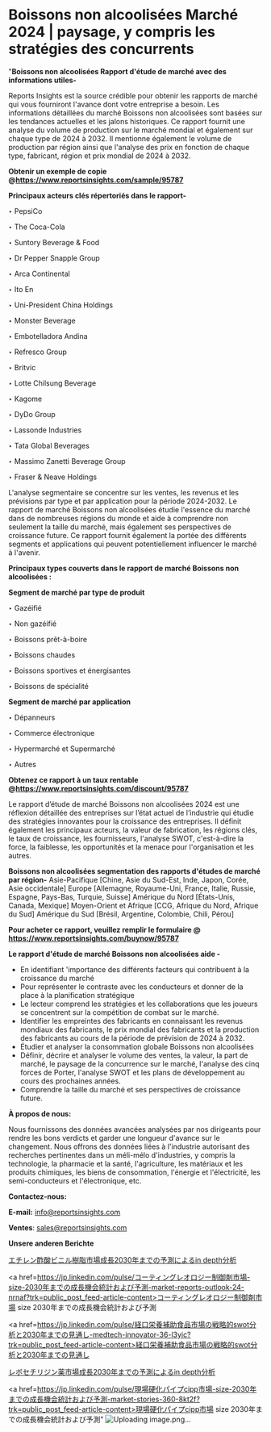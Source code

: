 # Boissons non alcoolisées Marché 2024 | paysage, y compris les stratégies des concurrents

"<strong>Boissons non alcoolisées Rapport d'étude de marché avec des informations utiles-</strong>

Reports Insights est la source crédible pour obtenir les rapports de marché qui vous fourniront l'avance dont votre entreprise a besoin. Les informations détaillées du marché Boissons non alcoolisées sont basées sur les tendances actuelles et les jalons historiques. Ce rapport fournit une analyse du volume de production sur le marché mondial et également sur chaque type de 2024 à 2032. Il mentionne également le volume de production par région ainsi que l'analyse des prix en fonction de chaque type, fabricant, région et prix mondial de 2024 à 2032.

<strong><b>Obtenir un exemple de copie @</b></strong><a href=https://www.reportsinsights.com/sample/95787><strong><b>https://www.reportsinsights.com/sample/95787</b></strong></a>

<b>Principaux acteurs clés répertoriés dans le rapport-</b>

<b> </b>‣ PepsiCo

‣ The Coca-Cola

‣ Suntory Beverage & Food

‣ Dr Pepper Snapple Group

‣ Arca Continental

‣ Ito En

‣ Uni-President China Holdings

‣ Monster Beverage

‣ Embotelladora Andina

‣ Refresco Group

‣ Britvic

‣ Lotte Chilsung Beverage

‣ Kagome

‣ DyDo Group

‣ Lassonde Industries

‣ Tata Global Beverages

‣ Massimo Zanetti Beverage Group

‣ Fraser & Neave Holdings

L'analyse segmentaire se concentre sur les ventes, les revenus et les prévisions par type et par application pour la période 2024-2032. Le rapport de marché Boissons non alcoolisées étudie l'essence du marché dans de nombreuses régions du monde et aide à comprendre non seulement la taille du marché, mais également ses perspectives de croissance future. Ce rapport fournit également la portée des différents segments et applications qui peuvent potentiellement influencer le marché à l'avenir.

<strong>Principaux types couverts dans le rapport de marché Boissons non alcoolisées :</strong>

<strong>Segment de marché par type de produit</strong>

‣ Gazéifié

‣ Non gazéifié

‣ Boissons prêt-à-boire

‣ Boissons chaudes

‣ Boissons sportives et énergisantes

‣ Boissons de spécialité

<strong>Segment de marché par application</strong>

‣ Dépanneurs

‣ Commerce électronique

‣ Hypermarché et Supermarché

‣ Autres

<strong><b>Obtenez ce rapport à un taux rentable @</b></strong><a href=https://www.reportsinsights.com/discount/95787><strong><b>https://www.reportsinsights.com/discount/95787</b></strong></a>

Le rapport d’étude de marché Boissons non alcoolisées 2024 est une réflexion détaillée des entreprises sur l’état actuel de l’industrie qui étudie des stratégies innovantes pour la croissance des entreprises. Il définit également les principaux acteurs, la valeur de fabrication, les régions clés, le taux de croissance, les fournisseurs, l'analyse SWOT, c'est-à-dire la force, la faiblesse, les opportunités et la menace pour l'organisation et les autres.

<strong>Boissons non alcoolisées segmentation des rapports d'études de marché par région-</strong>
Asie-Pacifique [Chine, Asie du Sud-Est, Inde, Japon, Corée, Asie occidentale]
Europe [Allemagne, Royaume-Uni, France, Italie, Russie, Espagne, Pays-Bas, Turquie, Suisse]
Amérique du Nord [États-Unis, Canada, Mexique]
Moyen-Orient et Afrique [CCG, Afrique du Nord, Afrique du Sud]
Amérique du Sud [Brésil, Argentine, Colombie, Chili, Pérou]

<strong>Pour acheter ce rapport, veuillez remplir le formulaire @   <a href=https://www.reportsinsights.com/buynow/95787>https://www.reportsinsights.com/buynow/95787</a></strong>

<strong>Le rapport d'étude de marché Boissons non alcoolisées aide -</strong>
<ul>
  <li>En identifiant 'importance des différents facteurs qui contribuent à la croissance du marché</li>
  <li>Pour représenter le contraste avec les conducteurs et donner de la place à la planification stratégique</li>
  <li>Le lecteur comprend les stratégies et les collaborations que les joueurs se concentrent sur la compétition de combat sur le marché.</li>
  <li>Identifier les empreintes des fabricants en connaissant les revenus mondiaux des fabricants, le prix mondial des fabricants et la production des fabricants au cours de la période de prévision de 2024 à 2032.</li>
  <li>Étudier et analyser la consommation globale Boissons non alcoolisées</li>
  <li>Définir, décrire et analyser le volume des ventes, la valeur, la part de marché, le paysage de la concurrence sur le marché, l'analyse des cinq forces de Porter, l'analyse SWOT et les plans de développement au cours des prochaines années.</li>
  <li>Comprendre la taille du marché et ses perspectives de croissance future.</li>
</ul>
<strong>À propos de nous:</strong>

Nous fournissons des données avancées analysées par nos dirigeants pour rendre les bons verdicts et garder une longueur d'avance sur le changement. Nous offrons des données liées à l'industrie autorisant des recherches pertinentes dans un méli-mélo d'industries, y compris la technologie, la pharmacie et la santé, l'agriculture, les matériaux et les produits chimiques, les biens de consommation, l'énergie et l'électricité, les semi-conducteurs et l'électronique, etc.

<strong>Contactez-nous:</strong>

<strong>E-mail:</strong> <a href=mailto:info@reportsinsights.com>info@reportsinsights.com</a>

<strong>Ventes</strong>: <a href=mailto:sales@reportsinsights.com>sales@reportsinsights.com</a>

<strong>Unsere anderen Berichte</strong>

<a href=https://www.linkedin.com/pulse/エチレン酢酸ビニル樹脂市場成長2030年までの予測によるin-depth分析-reports-insights-expert-chysf/>エチレン酢酸ビニル樹脂市場成長2030年までの予測によるin depth分析</a>

<a href=https://jp.linkedin.com/pulse/コーティングレオロジー制御剤市場-size-2030年までの成長機会統計および予測-market-reports-outlook-24-nrnaf?trk=public_post_feed-article-content>コーティングレオロジー制御剤市場 size 2030年までの成長機会統計および予測</a>

<a href=https://jp.linkedin.com/pulse/経口栄養補助食品市場の戦略的swot分析と2030年までの見通し-medtech-innovator-36-l3yic?trk=public_post_feed-article-content>経口栄養補助食品市場の戦略的swot分析と2030年までの見通し</a>

<a href=https://www.linkedin.com/pulse/レボセチリジン薬市場成長2030年までの予測によるin-depth分析-reportsinsights-pvt-ltd-bqhhf/>レボセチリジン薬市場成長2030年までの予測によるin depth分析</a>

<a href=https://jp.linkedin.com/pulse/現場硬化パイプcipp市場-size-2030年までの成長機会統計および予測-market-stories-360-8kt2f?trk=public_post_feed-article-content>現場硬化パイプcipp市場 size 2030年までの成長機会統計および予測</a>"
![Uploading image.png…]()
